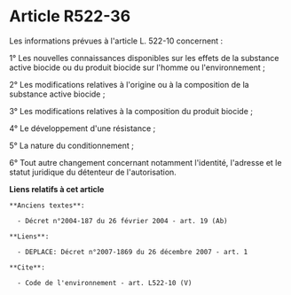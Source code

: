 # Article R522-36

Les informations prévues à l'article L. 522-10 concernent : 

1° Les nouvelles connaissances disponibles sur les effets de la substance active biocide ou du produit biocide sur l'homme ou
l'environnement ; 

2° Les modifications relatives à l'origine ou à la composition de la substance active biocide ; 

3° Les modifications relatives à la composition du produit biocide ; 

4° Le développement d'une résistance ; 

5° La nature du conditionnement ; 

6° Tout autre changement concernant notamment l'identité, l'adresse et le statut juridique du détenteur de l'autorisation.

**Liens relatifs à cet article**

	**Anciens textes**:

	  - Décret n°2004-187 du 26 février 2004 - art. 19 (Ab)

	**Liens**:

	  - DEPLACE: Décret n°2007-1869 du 26 décembre 2007 - art. 1

	**Cite**:

	  - Code de l'environnement - art. L522-10 (V)
